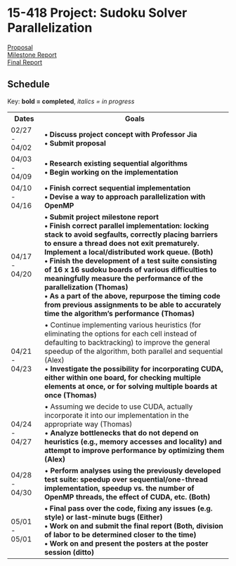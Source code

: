 # 15-418 Project: Sudoku Solver Parallelization 
<a href="https://amikhale.github.io/proposal"> Proposal </a> <br>
<a href="https://amikhale.github.io/milestone"> Milestone Report </a> <br>
<a href="https://amikhale.github.io/final"> Final Report </a>


<h2> Schedule </h2>
Key: <b>bold = completed</b>, <i>italics = in progress</i>
<table>
  <tr>
    <th>Dates</th>
    <th>Goals</th>
  </tr>
  <tr>
    <td>02/27 - 04/02</td>
    <td><b>•	Discuss project concept with Professor Jia<br>
      •	Submit proposal<br></b>
</td>
  </tr>
  <tr>
    <td>04/03 - 04/09
</td>
    <td><b>•	Research existing sequential algorithms<br>
      •	Begin working on the implementation<br></b>
</td>
  </tr>
    <tr>
    <td>04/10 - 04/16

</td>
    <td><b>•	Finish correct sequential implementation<br>
•	Devise a way to approach parallelization with OpenMP<br></b>

</td>
  </tr>
    <tr>
    <td>04/17 - 04/20

</td>
    <td>
<b>•	Submit project milestone report<br>
•	Finish correct parallel implementation: locking stack to avoid segfaults, correctly placing barriers to ensure a thread does not exit prematurely. Implement a local/distributed work queue. (Both)<br>
•	Finish the development of a test suite consisting of 16 x 16 sudoku boards of various difficulties to meaningfully measure the performance of the parallelization (Thomas)<br>
•	As a part of the above, repurpose the timing code from previous assignments to be able to accurately time the algorithm’s performance (Thomas)  </b><br>


</td>
  </tr>
    <tr>
    <td>04/21 - 04/23

</td>
    <td>•	Continue implementing various heuristics (for eliminating the options for each cell instead of defaulting to backtracking) to improve the general speedup of the algorithm, both parallel and sequential (Alex)<br>
•	<b>Investigate the possibility for incorporating CUDA, either within one board, for checking multiple elements at once, or for solving multiple boards at once (Thomas)</b><br>

</td>
  </tr>
    <tr>
    <td>04/24 - 04/27

</td>
    <td>•	Assuming we decide to use CUDA, actually incorporate it into our implementation in the appropriate way (Thomas) <br>
•	<b>Analyze bottlenecks that do not depend on heuristics (e.g., memory accesses and locality) and attempt to improve performance by optimizing them (Alex)</b><br>


</td>
  </tr>
    <tr>
    <td>04/28 - 04/30

</td>
    <td>•	<b>Perform analyses using the previously developed test suite: speedup over sequential/one-thread implementation, speedup vs. the number of OpenMP threads, the effect of CUDA, etc. (Both)</b><br>

</td>
    </tr>
    <tr>
    <td>05/01 - 05/01

</td>
    <td><b>•	Final pass over the code, fixing any issues (e.g. style) or last-minute bugs (Either) <br>
•	Work on and submit the final report (Both, division of labor to be determined closer to the time)<br>
•	Work on and present the posters at the poster session (ditto)</b><br>


</td>
  </tr>
</table> 
